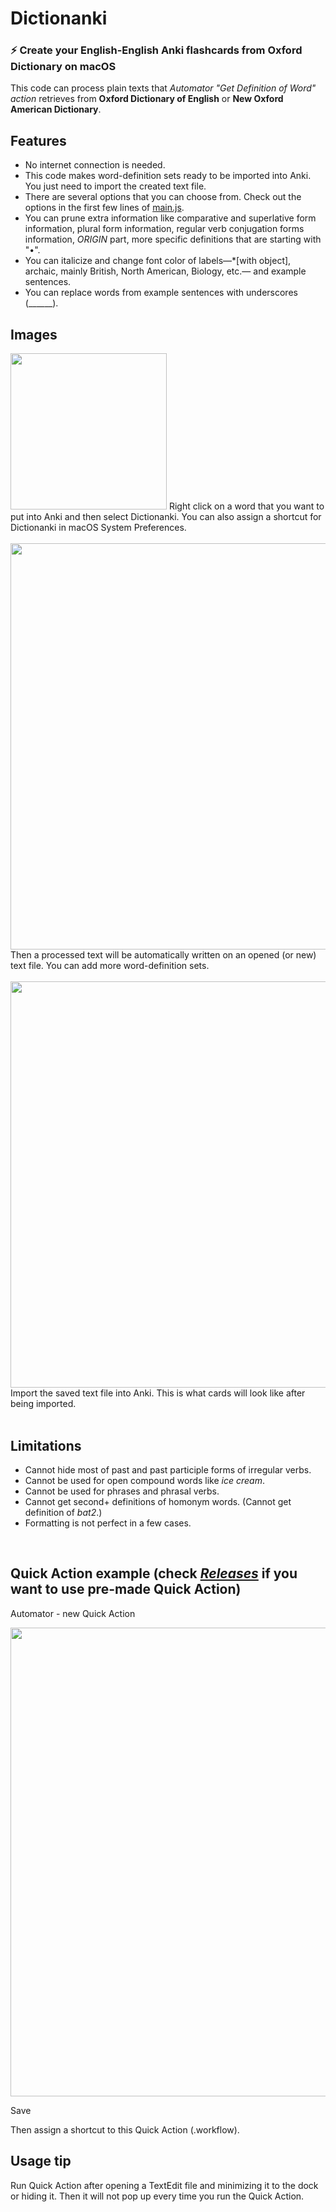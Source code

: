 # Dictionanki

### ⚡️ Create your English-English Anki flashcards from Oxford Dictionary on macOS
  
This code can process plain texts that *Automator "Get Definition of Word" action* retrieves from **Oxford Dictionary of English** or **New Oxford American Dictionary**.

## Features
- No internet connection is needed.
- This code makes word-definition sets ready to be imported into Anki. You just need to import the created text file.
- There are several options that you can choose from. Check out the options in the first few lines of [main.js](https://github.com/seungwoochoe/dictionanki/blob/main/main.js).
- You can prune extra information like comparative and superlative form information, plural form information, regular verb conjugation forms information,  *ORIGIN* part, more specific definitions that are starting with "•".
- You can italicize and change font color of labels—*[with object], archaic, mainly British, North American, Biology, etc.— and example sentences.
- You can replace words from example sentences with underscores (______).


## Images
<img src="https://github.com/seungwoochoe/dictionanki/blob/main/images/1.jpg" width="250">  
Right click on a word that you want to put into Anki and then select Dictionanki.
You can also assign a shortcut for Dictionanki in macOS System Preferences.
<br/>
<br/>
<img src="https://github.com/seungwoochoe/dictionanki/blob/main/images/2.png" width="650">  
Then a processed text will be automatically written on an opened (or new) text file. You can add more word-definition sets.
<br/>
<br/>
<img src="https://github.com/seungwoochoe/dictionanki/blob/main/images/3.png" width="650">  
Import the saved text file into Anki. This is what cards will look like after being imported.
<br/>
<br/>
  
## Limitations
- Cannot hide most of past and past participle forms of irregular verbs.
- Cannot be used for open compound words like *ice cream*.
- Cannot be used for phrases and phrasal verbs.
- Cannot get second+ definitions of homonym words. (Cannot get definition of *bat2*.)
- Formatting is not perfect in a few cases.
<br/>

## Quick Action example (check *[Releases](https://github.com/seungwoochoe/dictionanki/releases)* if you want to use pre-made Quick Action)
  
Automator - new Quick Action  
  
<img src="https://github.com/seungwoochoe/dictionanki/blob/main/images/4.png" width="750">  
  
Save
  
Then assign a shortcut to this Quick Action (.workflow).
  
## Usage tip
Run Quick Action after opening a TextEdit file and minimizing it to the dock or hiding it. Then it will not pop up every time you run the Quick Action.
